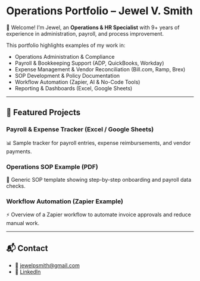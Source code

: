 # Operations Portfolio – Jewel V. Smith  

👋 Welcome! I’m Jewel, an **Operations & HR Specialist** with 9+ years of experience in administration, payroll, and process improvement.  

This portfolio highlights examples of my work in:  
- Operations Administration & Compliance  
- Payroll & Bookkeeping Support (ADP, QuickBooks, Workday)  
- Expense Management & Vendor Reconciliation (Bill.com, Ramp, Brex)  
- SOP Development & Policy Documentation  
- Workflow Automation (Zapier, AI & No-Code Tools)  
- Reporting & Dashboards (Excel, Google Sheets)  

---

## 📂 Featured Projects  

### Payroll & Expense Tracker (Excel / Google Sheets)  
📊 Sample tracker for payroll entries, expense reimbursements, and vendor payments.  

### Operations SOP Example (PDF)  
📑 Generic SOP template showing step-by-step onboarding and payroll data checks.  

### Workflow Automation (Zapier Example)  
⚡ Overview of a Zapier workflow to automate invoice approvals and reduce manual work.  

---

## 📬 Contact  
- 📧 jewelpsmith@gmail.com  
- 🔗 [LinkedIn](https://linkedin.com/in/jewelvsmith)  
